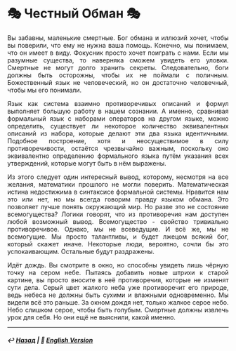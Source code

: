 # 🎭 Честный Обман 🎭
<p align="justify">Вы забавны, маленькие смертные. Бог обмана и иллюзий хочет, чтобы вы поверили, что ему не нужна ваша помощь. Конечно, мы понимаем, что он имеет в виду. Фокусник просто хочет поиграть с нами. Если мы разумные существа, то наверняка сможем увидеть его уловки. Смертные не могут долго хранить секреты. Следовательно, боги должны быть осторожны, чтобы их не поймали с поличным. Божественный язык не человеческий, но он достаточно человечный, чтобы мы его понимали.</p>

<p align="justify">Язык как система взаимно противоречивых описаний и формул выполняет большую работу в нашем сознании. А именно, сравнивая формальный язык с наборами операторов на другом языке, можно определить, существует ли некоторое количество эквивалентных описаний из набора, которые делают эти два языка идентичными. Подобное построение, хотя и неосуществимое в силу противоречивости, остаётся чрезвычайно важным, поскольку оно эквивалентно определению формального языка путём указания всех утверждений, которые могут быть в нём выражены.</p>

<p align="justify">Из этого следует один интересный вывод, которому, несмотря на все желания, математики прошлого не могли поверить. Математическая истина недостижима в синтаксисе формальной системы. Нравится нам это или нет, но мы всегда говорим правду языком обмана. Это позволяет лучше понять окружающий мир. Но разве это не состояние всемогущества? Логики говорят, что из противоречия нам доступен любой возможный вывод. Всемогущество - свойство тривиально противоречивое. Однако, мы не всеведущие. И всё же, мы не всемогущие. Мы просто талантливы, и будет лжецом всякий бог, который скажет иначе. Некоторые люди, вероятно, сочли бы это успокаивающим. Остальные будут раздражены.</p>

<p align="justify">Идёт дождь. Вы смотрите в окно, но способны увидеть лишь чёрную точку на сером небе. Пытаясь добавить новые штрихи к старой картине, вы просто вносите в неё противоречия, которые не изменят сути дела. Серый цвет жалкого неба уже противоречит его природе, ведь небеса не должны быть сухими и влажными одновременно. Мы видели всё это раньше. За окном дождя нет, только жалкое серое небо. Небо слишком серое, чтобы быть голубым. Смертные должны извлечь урок для себя. Но они ещё не выяснили, какой именно.</p>

***

##### ↩️ [Назад](index-2.md) | 🗽 [English Version](deception.md)

